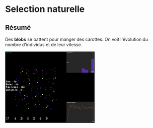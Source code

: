 # Selection naturelle

## Résumé
Des **blobs** se battent pour manger des carottes. On voit l'évolution du nombre d'individus et de
leur vitesse.

<img src="https://github.com/bugline/selection-naturelle-es/blob/main/res/screen_shot.png" width="288px">
